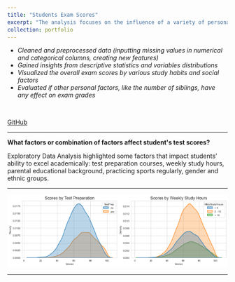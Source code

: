```yaml
---
title: "Students Exam Scores"
excerpt: "The analysis focuses on the influence of a variety of personal, socio-economic, and cultural factors on students’ academic performance.<br/>"
collection: portfolio
---
```



- *Cleaned and preprocessed data (inputting missing values in numerical and categorical columns, creating new features)*
- *Gained insights from descriptive statistics and variables distributions* 
- *Visualized the overall exam scores by various study habits and social factors* 
- *Evaluated if other personal factors, like the number of siblings, have any effect on exam grades*
<br/>

[GitHub](https://github.com/ciDSproj/students_scores)



---
**What factors or combination of factors affect student's test scores?**

Exploratory Data Analysis highlighted some factors that impact students’ ability to excel academically: test preparation courses, weekly study hours, parental educational background, practicing sports regularly, gender and ethnic groups. 



---

<img src='/images/da3_score_prep.png'>


---


